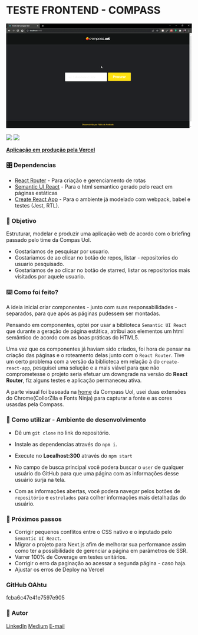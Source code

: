# TESTE FRONTEND - COMPASS

![gif](./src/assets/mainCover.gif)

![](https://img.shields.io/badge/Fábio-Teste-green) ![](https://img.shields.io/badge/Compass-Uol-yellow)

**[Aplicação em produção pela Vercel](https://frontend-compass-test-3vdwrzp7h-fabiodeandrade.vercel.app/)**

### 🎛️ Dependencias
 
- [React Router](https://reactrouter.com/) - Para criação e gerenciamento de rotas
- [Semantic UI React](https://react.semantic-ui.com/) - Para o html semantico gerado pelo react em páginas estáticas
- [Create React App](https://create-react-app.dev/) - Para o ambiente já modelado com webpack, babel e testes (Jest, RTL).



 
### 🎯 Objetivo
Estruturar, modelar e produzir uma aplicação web de acordo com o briefing passado pelo time da Compas Uol.

- Gostariamos de pesquisar por usuario.
- Gostariamos de ao clicar no botão de repos, listar - repositorios do usuario pesquisado.
- Gostariamos de ao clicar no botão de starred, listar os repositorios mais visitados por aquele usuario.
 
 
### ⌨️ Como foi feito?

A ideia inicial criar componentes - junto com suas responsabilidades - separados, para que após as páginas pudessem ser montadas.

Pensando em componentes, optei por usar a biblioteca `Semantic UI React` que durante a geração de página estática, atribui aos elementos um html semântico de acordo com as boas práticas do HTML5.

Uma vez que os componentes já haviam sido criados, foi hora de pensar na criação das páginas e o roteamento delas junto com o `React Router`. Tive um certo problema com a versão da biblioteca em relação à do `create-react-app`, pesquisei uma solução e a mais viável para que não comprometesse o projeto seria efetuar um downgrade na versão do **React Router**, fiz alguns testes e aplicação permaneceu ativa.

A parte visual foi baseada na [home](https://compass.uol/) da Compass Uol, usei duas extensões do Chrome(CollorZila e Fonts Ninja) para capturar a fonte e as cores usasdas pela Compass.

### 🔎 Como utilizar - Ambiente de desenvolvimento

- Dê um `git clone` no link do repositório.
- Instale as dependencias através do `npm i`.
- Execute no **Localhost:300** através do `npm start`

- No campo de busca principal você podera buscar o `user` de qualquer usuário do GitHub para que uma página com as informações desse usuário surja na tela.
- Com as informações abertas, você podera navegar pelos botôes de `repositório` e `estrelados` para colher informações mais detalhadas do usuário.

 
### 🔧 Próximos passos
 
- Corrigir pequenos conflitos entre o CSS nativo e o inputado pelo `Semantic UI React`.
- Migrar o projeto para Next.js afim de melhorar sua performance assim como ter a possibilidade de gerenciar a página em parâmetros de SSR.
- Varrer 100% de Coverage em testes unitários.
- Corrigir o erro da paginação ao acessar a segunda página - caso haja. 
- Ajustar os erros de Deploy na Vercel

### GitHub OAhtu
fcba6c47e41e7597e905


### 🎨 Autor

[LinkedIn](https://www.linkedin.com/in/fabiodeandrad/) 
[Medium](https://medium.com/@fabioscript)
[E-mail](fabiodeandradecontato@gmail.com)
